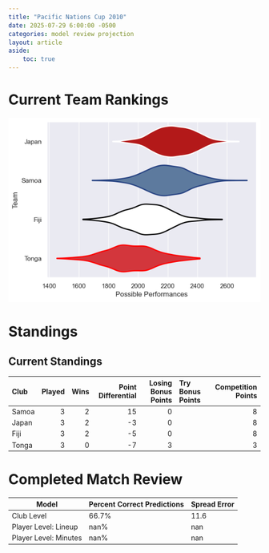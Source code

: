 ```yaml
---  
title: "Pacific Nations Cup 2010"  
date: 2025-07-29 6:00:00 -0500  
categories: model review projection  
layout: article  
aside:  
    toc: true  
---
```

# Current Team Rankings


![Club Rankings](plots/rankings_Pacific_Nations_Cup_2010.png)
# Standings

## Current Standings


| Club   |   Played |   Wins |   Point Differential |   Losing Bonus Points | Try Bonus Points   |   Competition Points |
|:-------|---------:|-------:|---------------------:|----------------------:|:-------------------|---------------------:|
| Samoa  |        3 |      2 |                   15 |                     0 |                    |                    8 |
| Japan  |        3 |      2 |                   -3 |                     0 |                    |                    8 |
| Fiji   |        3 |      2 |                   -5 |                     0 |                    |                    8 |
| Tonga  |        3 |      0 |                   -7 |                     3 |                    |                    3 |



# Completed Match Review


| Model | Percent Correct Predictions | Spread Error |
| ------ | ------ | ------ |
| Club Level | 66.7% | 11.6 |
| Player Level: Lineup | nan% | nan |
| Player Level: Minutes | nan% | nan |


